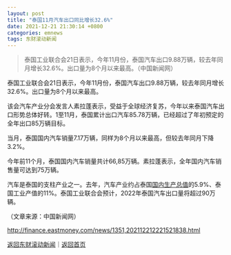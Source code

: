```yaml
---
layout: post
title: "泰国11月汽车出口同比增长32.6%"
date: 2021-12-21 21:30:14 +0800
categories: emnews
tags: 东财滚动新闻
---
```

> 泰国工业联合会21日表示，今年11月份，泰国汽车出口9.88万辆，较去年同月增长32.6%。出口量为8个月以来最高。（中国新闻网）

<p>泰国工业联合会21日表示，今年11月份，泰国汽车出口9.88万辆，较去年同月增长32.6%。出口量为8个月以来最高。</p>
 <p>该会汽车产业分会发言人素拉蓬表示，受益于全球经济复苏，今年以来泰国汽车出口形势总体好转。1至11月，泰国累计出口汽车85.78万辆，已经超过了年初预定的全年出口85万辆目标。</p>
 <p>当月，泰国国内汽车销量7.17万辆，同样为8个月以来最高，但较去年同月下降3.2%。</p>
 <p>今年前11个月，泰国国内汽车销量共计66,85万辆。素拉蓬表示，全年国内汽车销售量可达到75万辆。</p>
 <p>汽车是泰国的支柱产业之一。去年，汽车产业约占泰国<span id="Info.343"><a href="http://data.eastmoney.com/cjsj/gdp.html" class="infokey">国内生产总值</a></span>的5.9%、泰国工业产值的11%。泰国工业联合会预计，2022年泰国汽车出口量将超过90万辆。</p><p class="em_media">（文章来源：中国新闻网）</p>

<http://finance.eastmoney.com/news/1351,202112212221521838.html>

[返回东财滚动新闻](//finews.withounder.com/emnews/)｜[返回首页](//finews.withounder.com/)